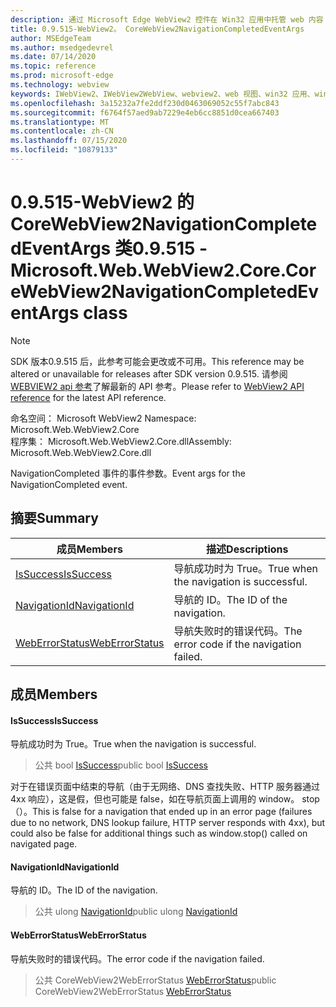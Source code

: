 ```yaml
---
description: 通过 Microsoft Edge WebView2 控件在 Win32 应用中托管 web 内容
title: 0.9.515-WebView2。 CoreWebView2NavigationCompletedEventArgs
author: MSEdgeTeam
ms.author: msedgedevrel
ms.date: 07/14/2020
ms.topic: reference
ms.prod: microsoft-edge
ms.technology: webview
keywords: IWebView2、IWebView2WebView、webview2、web 视图、win32 应用、win32、edge、ICoreWebView2、ICoreWebView2Controller、浏览器控件、边缘 html
ms.openlocfilehash: 3a15232a7fe2ddf230d0463069052c55f7abc843
ms.sourcegitcommit: f6764f57aed9ab7229e4eb6cc8851d0cea667403
ms.translationtype: MT
ms.contentlocale: zh-CN
ms.lasthandoff: 07/15/2020
ms.locfileid: "10879133"
---
```

# <span data-ttu-id="482fb-104">0.9.515-WebView2 的 CoreWebView2NavigationCompletedEventArgs 类</span><span class="sxs-lookup"><span data-stu-id="482fb-104">0.9.515 - Microsoft.Web.WebView2.Core.CoreWebView2NavigationCompletedEventArgs class</span></span> 

> [!NOTE]
> <span data-ttu-id="482fb-105">SDK 版本0.9.515 后，此参考可能会更改或不可用。</span><span class="sxs-lookup"><span data-stu-id="482fb-105">This reference may be altered or unavailable for releases after SDK version 0.9.515.</span></span> <span data-ttu-id="482fb-106">请参阅[WEBVIEW2 api 参考](../../../webview2-api-reference.md)了解最新的 API 参考。</span><span class="sxs-lookup"><span data-stu-id="482fb-106">Please refer to [WebView2 API reference](../../../webview2-api-reference.md) for the latest API reference.</span></span>

<span data-ttu-id="482fb-107">命名空间： Microsoft WebView2 </span><span class="sxs-lookup"><span data-stu-id="482fb-107">Namespace: Microsoft.Web.WebView2.Core</span></span>\
<span data-ttu-id="482fb-108">程序集： Microsoft.Web.WebView2.Core.dll</span><span class="sxs-lookup"><span data-stu-id="482fb-108">Assembly: Microsoft.Web.WebView2.Core.dll</span></span>

<span data-ttu-id="482fb-109">NavigationCompleted 事件的事件参数。</span><span class="sxs-lookup"><span data-stu-id="482fb-109">Event args for the NavigationCompleted event.</span></span>

## <span data-ttu-id="482fb-110">摘要</span><span class="sxs-lookup"><span data-stu-id="482fb-110">Summary</span></span>

 <span data-ttu-id="482fb-111">成员</span><span class="sxs-lookup"><span data-stu-id="482fb-111">Members</span></span>                        | <span data-ttu-id="482fb-112">描述</span><span class="sxs-lookup"><span data-stu-id="482fb-112">Descriptions</span></span>
--------------------------------|---------------------------------------------
[<span data-ttu-id="482fb-113">IsSuccess</span><span class="sxs-lookup"><span data-stu-id="482fb-113">IsSuccess</span></span>](#issuccess) | <span data-ttu-id="482fb-114">导航成功时为 True。</span><span class="sxs-lookup"><span data-stu-id="482fb-114">True when the navigation is successful.</span></span>
[<span data-ttu-id="482fb-115">NavigationId</span><span class="sxs-lookup"><span data-stu-id="482fb-115">NavigationId</span></span>](#navigationid) | <span data-ttu-id="482fb-116">导航的 ID。</span><span class="sxs-lookup"><span data-stu-id="482fb-116">The ID of the navigation.</span></span>
[<span data-ttu-id="482fb-117">WebErrorStatus</span><span class="sxs-lookup"><span data-stu-id="482fb-117">WebErrorStatus</span></span>](#weberrorstatus) | <span data-ttu-id="482fb-118">导航失败时的错误代码。</span><span class="sxs-lookup"><span data-stu-id="482fb-118">The error code if the navigation failed.</span></span>

## <span data-ttu-id="482fb-119">成员</span><span class="sxs-lookup"><span data-stu-id="482fb-119">Members</span></span>

#### <span data-ttu-id="482fb-120">IsSuccess</span><span class="sxs-lookup"><span data-stu-id="482fb-120">IsSuccess</span></span> 

<span data-ttu-id="482fb-121">导航成功时为 True。</span><span class="sxs-lookup"><span data-stu-id="482fb-121">True when the navigation is successful.</span></span>

> <span data-ttu-id="482fb-122">公共 bool [IsSuccess](#issuccess)</span><span class="sxs-lookup"><span data-stu-id="482fb-122">public bool [IsSuccess](#issuccess)</span></span>

<span data-ttu-id="482fb-123">对于在错误页面中结束的导航（由于无网络、DNS 查找失败、HTTP 服务器通过4xx 响应），这是假，但也可能是 false，如在导航页面上调用的 window。 stop （）。</span><span class="sxs-lookup"><span data-stu-id="482fb-123">This is false for a navigation that ended up in an error page (failures due to no network, DNS lookup failure, HTTP server responds with 4xx), but could also be false for additional things such as window.stop() called on navigated page.</span></span>

#### <span data-ttu-id="482fb-124">NavigationId</span><span class="sxs-lookup"><span data-stu-id="482fb-124">NavigationId</span></span> 

<span data-ttu-id="482fb-125">导航的 ID。</span><span class="sxs-lookup"><span data-stu-id="482fb-125">The ID of the navigation.</span></span>

> <span data-ttu-id="482fb-126">公共 ulong [NavigationId](#navigationid)</span><span class="sxs-lookup"><span data-stu-id="482fb-126">public ulong [NavigationId](#navigationid)</span></span>

#### <span data-ttu-id="482fb-127">WebErrorStatus</span><span class="sxs-lookup"><span data-stu-id="482fb-127">WebErrorStatus</span></span> 

<span data-ttu-id="482fb-128">导航失败时的错误代码。</span><span class="sxs-lookup"><span data-stu-id="482fb-128">The error code if the navigation failed.</span></span>

> <span data-ttu-id="482fb-129">公共 CoreWebView2WebErrorStatus [WebErrorStatus](#weberrorstatus)</span><span class="sxs-lookup"><span data-stu-id="482fb-129">public CoreWebView2WebErrorStatus [WebErrorStatus](#weberrorstatus)</span></span>

